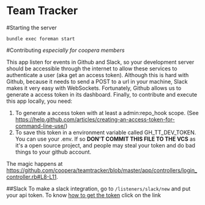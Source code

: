 Team Tracker
==============

#Starting the server
```shell
bundle exec foreman start
```

#Contributing
_especially for coopera members_

This app listen for events in Github and Slack, so your development server should be accessible through the internet to allow these services to authenticate a user (aka get an access token). Although this is hard with Github, because it needs to send a POST to a url in your machine, Slack makes it very easy with WebSockets. Fortunately, Github allows us to generate a access token in its dashboard. Finally, to contribute and execute this app locally, you need:

1. To generate a access token with at least a admin:repo_hook scope. (See https://help.github.com/articles/creating-an-access-token-for-command-line-use/)
2. To save this token in a environment variable called GH_TT_DEV_TOKEN. You can use your .env. If so **DON'T COMMIT THIS FILE TO THE VCS** as it's a open source project, and people may steal your token and do bad things to your github account.

The magic happens at https://github.com/coopera/teamtracker/blob/master/app/controllers/login_controller.rb#L8-L11.

##Slack
To make a slack integration, go to `/listeners/slack/new` and put your api token. To know [how to get the token](https://api.slack.com/web) click on the link
